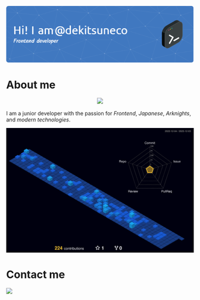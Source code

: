 <p align="center">
  <a href="https://github.com/dekitsuneco">
    <img src="./github-header-image.png" />
  </a>
</p>

# About me
<p align="center">
  <a href="https://skillicons.dev" align="right">
    <img src="https://skillicons.dev/icons?i=js,html,css,typescript,react,redux" />
  </a>
</p>

<!--![Header](./github-header-image.png)-->

<!--[![My Skills](https://skillicons.dev/icons?i=js,html,css,typescript,react,redux&perline=3)](https://skillicons.dev)-->

I am a junior developer with the passion for *Frontend*, *Japanese*, *Arknights*, and *modern technologies*.

![](./profile-3d-contrib/profile-night-view.svg)


# Contact me
<a href="https://t.me/dekitsuneco">
    <img src="https://img.shields.io/badge/Telegram-2CA5E0?style=for-the-badge&logo=telegram&logoColor=white" />
</a>

<!--
**dekitsuneco/dekitsuneco** is a ✨ _special_ ✨ repository because its `README.md` (this file) appears on your GitHub profile.

Here are some ideas to get you started:

- 🔭 I’m currently working on ...
- 🌱 I’m currently learning ...
- 👯 I’m looking to collaborate on ...
- 🤔 I’m looking for help with ...
- 💬 Ask me about ...
- 📫 How to reach me: ...
- 😄 Pronouns: ...
- ⚡ Fun fact: ...
-->
